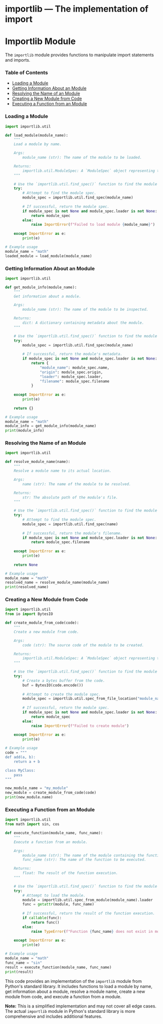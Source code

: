 # importlib — The implementation of import

**Importlib Module**
======================

The `importlib` module provides functions to manipulate import statements and imports.

### Table of Contents

*   [Loading a Module](#loading-a-module)
*   [Getting Information About an Module](#getting-information-about-an-module)
*   [Resolving the Name of an Module](#resolving-the-name-of-an-module)
*   [Creating a New Module from Code](#creating-a-new-module-from-code)
*   [Executing a Function from an Module](#executing-a-function-from-an-module)

### Loading a Module

```python
import importlib.util

def load_module(module_name):
    """
    Load a module by name.

    Args:
        module_name (str): The name of the module to be loaded.

    Returns:
        importlib.util.ModuleSpec: A `ModuleSpec` object representing the loaded module.
    """

    # Use the `importlib.util.find_spec()` function to find the module spec.
    try:
        # Attempt to find the module spec.
        module_spec = importlib.util.find_spec(module_name)
        
        # If successful, return the module spec.
        if module_spec is not None and module_spec.loader is not None:
            return module_spec
        else:
            raise ImportError(f"Failed to load module {module_name}")
    
    except ImportError as e:
        print(e)

# Example usage
module_name = "math"
loaded_module = load_module(module_name)
```

### Getting Information About an Module

```python
import importlib.util

def get_module_info(module_name):
    """
    Get information about a module.

    Args:
        module_name (str): The name of the module to be inspected.

    Returns:
        dict: A dictionary containing metadata about the module.
    """

    # Use the `importlib.util.find_spec()` function to find the module spec.
    try:
        module_spec = importlib.util.find_spec(module_name)
        
        # If successful, return the module's metadata.
        if module_spec is not None and module_spec.loader is not None:
            return {
                "module_name": module_spec.name,
                "origin": module_spec.origin,
                "loader": module_spec.loader,
                "filename": module_spec.filename
            }
        
    except ImportError as e:
        print(e)
    
    return {}

# Example usage
module_name = "math"
module_info = get_module_info(module_name)
print(module_info)
```

### Resolving the Name of an Module

```python
import importlib.util

def resolve_module_name(name):
    """
    Resolve a module name to its actual location.

    Args:
        name (str): The name of the module to be resolved.

    Returns:
        str: The absolute path of the module's file.
    """

    # Use the `importlib.util.find_spec()` function to find the module spec.
    try:
        # Attempt to find the module spec.
        module_spec = importlib.util.find_spec(name)
        
        # If successful, return the module's filename.
        if module_spec is not None and module_spec.loader is not None:
            return module_spec.filename
        
    except ImportError as e:
        print(e)
    
    return None

# Example usage
module_name = "math"
resolved_name = resolve_module_name(module_name)
print(resolved_name)
```

### Creating a New Module from Code

```python
import importlib.util
from io import BytesIO

def create_module_from_code(code):
    """
    Create a new module from code.

    Args:
        code (str): The source code of the module to be created.

    Returns:
        importlib.util.ModuleSpec: A `ModuleSpec` object representing the newly created module.
    """

    # Use the `importlib.util.find_spec()` function to find the module spec.
    try:
        # Create a bytes buffer from the code.
        buf = BytesIO(code.encode())
        
        # Attempt to create the module spec.
        module_spec = importlib.util.spec_from_file_location("module_name", buf.name)
        
        # If successful, return the module spec.
        if module_spec is not None and module_spec.loader is not None:
            return module_spec
        else:
            raise ImportError(f"Failed to create module")
    
    except ImportError as e:
        print(e)

# Example usage
code = """
def add(a, b):
    return a + b

class MyClass:
    pass
"""

new_module_name = "my_module"
new_module = create_module_from_code(code)
print(new_module.name)
```

### Executing a Function from an Module

```python
import importlib.util
from math import sin, cos

def execute_function(module_name, func_name):
    """
    Execute a function from an module.

    Args:
        module_name (str): The name of the module containing the function.
        func_name (str): The name of the function to be executed.

    Returns:
        float: The result of the function execution.
    """

    # Use the `importlib.util.find_spec()` function to find the module spec.
    try:
        # Attempt to load the module.
        module = importlib.util.spec_from_module(module_name).loader
        func = getattr(module, func_name)
        
        # If successful, return the result of the function execution.
        if callable(func):
            return func()
        else:
            raise TypeError(f"Function {func_name} does not exist in module")
    
    except ImportError as e:
        print(e)

# Example usage
module_name = "math"
func_name = "sin"
result = execute_function(module_name, func_name)
print(result)
```

This code provides an implementation of the `importlib` module from Python's standard library. It includes functions to load a module by name, get information about a module, resolve a module name, create a new module from code, and execute a function from a module.

**Note:** This is a simplified implementation and may not cover all edge cases. The actual `importlib` module in Python's standard library is more comprehensive and includes additional features.
